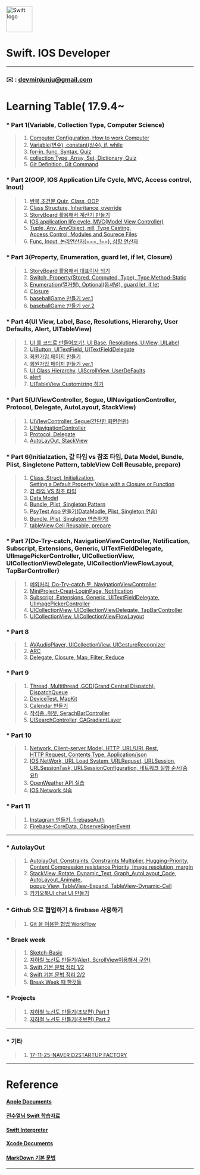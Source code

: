 
<img src="https://swift.org/assets/images/swift.svg" alt="Swift logo" height="70" >


# Swift. IOS Developer 

  
---   
### **:envelope:**  : <devminjunju@gmail.com>


# Learning Table( 17.9.4~

### *  **Part 1(Variable, Collection Type, Computer Science)**

> 1. [Computer Configuration, How to work Computer](/study/1_17-9-4.md)
> 2. [Variable(변수), constant(상수), if, while](/study/2_17-9-5.md)
> 3. [for-in, func, Syntax, Quiz](/study/3_17-9-6.md)
> 4. [collection Type, Array, Set, Dictionary, Quiz](/study/4_17-9-7.md)
> 5. [Git Definition, Git Command](/study/5_17-9-8-git.md)

### *  **Part 2(OOP, IOS Application Life Cycle, MVC, Access control, Inout)**

> 1. [반복,조건문 Quiz, Class, OOP](/study/6_17-9-11.md)
> 2. [Class Structure, Inheritance, override](/study/7_17-9-13.md)
> 3. [StoryBoard 활용해서 계산기 만들기](/study/8_17-9-14.md)
> 4. [IOS application life cycle, MVC(Model View Controller)](/study/9_17-9-15.md)
> 5. [Tuple, Any, AnyObject, nill, Type Casting, <br> Access Control, Modules and Sourece Files](/study/10_17-9-16.md)
> 6. [Func, Inout, 논리연산자(===, !==), 삼항 연산자](/study/11_17-9-16.md)


### *  **Part 3(Property, Enumeration, guard let, if let, Closure)**

> 1. [StoryBoard 활용해서 대표이사 되기](/study/12_17-9-18.md)
> 2. [Switch, Property(Stored, Computed, Type), Type Method-Static](/study/13_17-9-18.md)
> 3. [Enumeration(열거형), Optional(옵셔널), guard let, if let ](/study/14_17-9-19.md)
> 4. [Closure](/study/15_17-9-20.md)
> 5. [baseballGame 만들기 ver.1](/study/16_17-9-21.md)
> 6. [baseballGame 만들기 ver.2](/study/16-1_17-9-21.md)


### *  **Part 4(UI View, Label, Base, Resolutions, Hierarchy, User Defaults, Alert, UITableView)** 

> 1. [UI 를 코드로 만들어보기!, UI Base, Resolutions, UIView, UILabel](/study/17_17-9-25.md)
> 2. [UIButton, UITextField, UITextFieldDelegate](/study/18_17-9-26.md)
> 3. [회원가입 페이지 만들기](/study/19_17-9-27.md)
> 4. [회원가입 페이지 만들기 ver.1](/study/19-1_17-9-27.md)
> 5. [UI Class Hierarchy, UIScrollView, UserDeFaults](/study/20_17-9-28.md)
> 6. [alert](/study/20-1_17-9-28.md)
> 7. [UITableView Customizing 하기](/study/21_17-9-29.md)
 
### *  **Part 5(UIViewController, Segue, UINavigationController, Protocol, Delegate, AutoLayout, StackView)** 

> 1. [UIVIewController, Segue(간단한 화면전환)](/study/22_17-10-10.md)
> 2. [UINavigationController](/study/23_17-10-11.md)
> 3. [Protocol, Delegate](/study/24_17-10-12.md)
> 4. [AutoLayOut, StackView](/study/25_17-10-13-AutoLayout.md)


### *  **Part 6(Initialzation, 값 타입 vs 참조 타입, Data Model, Bundle, Plist, Singletone Pattern, tableView Cell Reusable, prepare)** 

> 1. [Class, Struct, Initialization, <br> Setting a Default Property Value with a Closure or Function](/study/26_17-10-16-Class-Struct.md)
> 2. [값 타입 VS 참조 타입 ](/study/27_17-10-16-Class-Struct.md)
> 3. [Data Model](/study/28_17-10-17-Data-Modeling.md)
> 4. [Bundle, Plist, Singleton Pattern](/study/29_17-10-18-Bundle-Plist-Singletone-Pattern.md)
> 5. [PsyTest App 만들기(DataModle, Plist, Singleton 연습)](/study/30_17-10-18-PsyTest.md)
> 6. [Bundle, Plist, Singleton 연습하기!](/study/31_17-10-19-prectice-Bundle-Plist-Singleton.md)
> 7. [tableView Cell Reusable, prepare](/study/32_17-10-20-tableView.md)



### *  **Part 7(Do-Try-catch, NavigationViewController, Notification, Subscript, Extensions, Generic, UITextFieldDelegate, UIImagePickerController, UICollectionView, UICollectionViewDelegate, UICollectionViewFlowLayout, TapBarController)** 

> 1. [예외처리, Do-Try-catch 문, NavigationViewController](/study/34_17-10-23-all-review.md)
> 2. [MiniProject-Creat-LoginPage, Notification](/study/35_17-10-24-Combine-Project.md)
> 3. [Subscript, Extensions, Generic, UITextFieldDelegate, UIImagePickerController](/study/36_17-10-25-Subscript-Extensions-Generic-UITextFieldDelegate-UIImagePickerController.md)
> 4. [UICollectionView, UICollectionViewDelegate, TapBarController](/study/37_17-10-26-musicfile.md)
> 5. [UICollectionView, UICollectionViewFlowLayout](/study/38_17-10-27-CollectionView-gesture.md)
> 

### *  **Part 8** 

> 1. [AVAudioPlayer, UICollectionView, UIGestureRecognizer](/study/39_17-10-30-AVAudioPlayer-UICollectionView-UIGestureRecognizer.md)
> 2. [ARC](/study/40_17-10-31-ARC.md)
> 3. [Delegate, Closure, Map, Filter, Reduce](/study/41_17-11-1-Closure-Delegate.md) 

### * **Part 9** 

> 1. [Thread, Multithread ,GCD(Grand Central Dispatch), DispatchQueue](/study/42_17-11-6-Thread.md)
> 2. [DeviceTest, MapKit](/study/43_17-11-7-deviceTest-Mapkit.md)
> 3. [Calendar 만들기](/study/44_17-11-8-Calendar.md)
> 4. [작성중..위젯, SerachBarController](/study/45_17-11-9-SearchController-Wejet-imagePicker.md)
> 5. [UISearchController, CAGradientLayer](/study/46_17-11-10-SearchBarController-Gradation.md)

### * **Part 10** 

> 1. [Network, Client-server Model, HTTP, URL/URI, Rest, <br> HTTP Request, Contents Type, Application/json](/study/47_17-11-14-Network.md)
> 2. [IOS NetWork, URL Load System, URLRequset, URLSession, <br> URLSessionTask, URLSessionConfiguration, 네트워크 실행 순서(중요!)](/study/48_17-11-16-IOSNetwork.md)
> 3. [OpenWeather API 실습](/study/49_17-11-16-OpenWeatherAPI.md)
> 4. [IOS Network 실습](study/50_17-11-17-network-day3.md)


### * **Part 11** 

> 1. [Instagram 만들기, firebaseAuth](/study/51_17-11-20-make-instagram-firebase-Auth.md)
> 2. [Firebase-CoreData, ObserveSingerEvent](/study/52_17-11-26-mak-instagram-firebase-CoreData.md)




---


### *  **AutolayOut** 

> 1. [AutolayOut, Constraints, Constraints Multiplier, Hugging-Priority, <br> Content Compression resistance Priority, Image resolution, margin](/IOS-AutoLayOut/AutolayOut-Study/17-11-5-firstLecture.md)
> 2. [StackView, Rotate, Dynamic_Text, Graph_AutoLayout_Code, AutoLayout_Animate, <br> popup View, TableView-Expand, TableView-Dynamic-Cell](/IOS-AutoLayOut/AutolayOut-Study/17-11-8-secondLecture.md)
> 3. [카카오톡UI chat UI 만들기](/IOS-AutoLayOut/AutolayOut-Study/17-11-19-kakaotalk.md)


### *  **Github 으로 협업하기 & firebase 사용하기** 

> 1. [Git 을 이용한 협업 WorkFlow](/study/0_17-10-28-github-recture.md)
> 




### *  **Braek week** 

> 1. [Sketch-Basic](/breakweek/sketch.md)
> 2. [지하철 노선도 만들기(Alert, ScrollView이용해서 구현)](/breakweek/CreatSubway.md)
> 3. [Swift 기본 문법 정리 1/2](/breakweek/2017-10-9-online.md)
> 4. [Swift 기본 문법 정리 2/2](/breakweek/2017-10-10-online.md)
> 5. [Break Week 때 한것들](/breakweek/breakWeek.md)



### * **Projects** 

> 1. [지하철 노선도 만들기(초보편) Part 1](https://devminjun.github.io/blog/CreatSubway-ver1)
> 2. [지하철 노선도 만들기(초보편) Part 2](https://devminjun.github.io/blog/CreatSubway-ver2)
> 

---


### * **기타**

> 1. [17-11-25-NAVER D2STARTUP FACTORY](/study/0_17-11-25-NAVER_D2_STARTUP_FACTORY.md)


---


# Reference 

#### [Apple Documents](https://developer.apple.com/library/content/documentation/Swift/Conceptual/Swift_Programming_Language/)<br>
#### [전수열님 Swift 학습자료](https://devxoul.gitbooks.io/ios-with-swift-in-40-hours/content/)<br>
#### [Swift Interpreter](https://swift.sandbox.bluemix.net/#/repl)<br>
#### [Xcode Documents](http://help.apple.com/xcode/mac/9.0/#/)<br>
#### [MarkDown 기본 문법](/study/2017-10-13-markdown.md)<br>

---





